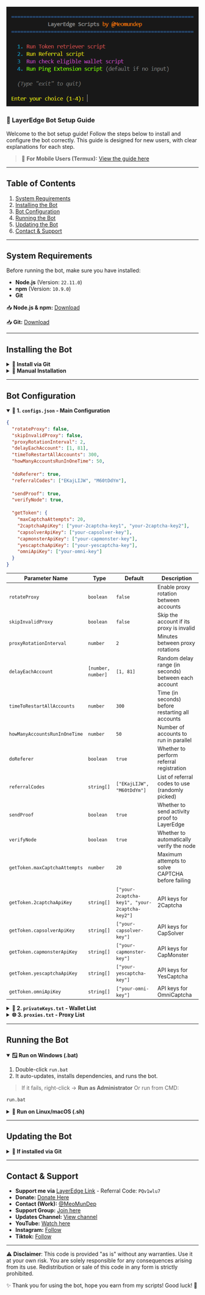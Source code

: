 ![Alt text](./IMAGE/CLI.png)

### 🚀 LayerEdge Bot Setup Guide

Welcome to the bot setup guide! Follow the steps below to install and configure the bot correctly. This guide is designed for new users, with clear explanations for each step.

> 📱 **For Mobile Users (Termux):** [View the guide here](https://github.com/MeoMunDep/Guides-for-using-my-script-on-termux)

---

## Table of Contents

1. [System Requirements](#system-requirements)
2. [Installing the Bot](#installing-the-bot)
3. [Bot Configuration](#bot-configuration)
4. [Running the Bot](#running-the-bot)
5. [Updating the Bot](#updating-the-bot)
6. [Contact & Support](#contact--support)

---

## System Requirements

Before running the bot, make sure you have installed:

- **Node.js** (Version: `22.11.0`)
- **npm** (Version: `10.9.0`)
- **Git**

📥 **Node.js & npm:** [Download](https://t.me/KeoAirDropFreeNe/257/1462)

📥 **Git:** [Download](https://t.me/KeoAirDropFreeNe/257/60831)

---

## Installing the Bot

<details>
<summary><strong>🔧 Install via Git</strong></summary>

```bash
git clone https://github.com/MeoMunDep/LayerEdge.git
cd LayerEdge
npm install --no-audit --no-fund --prefer-offline --force user-agents axios meo-forkcy-colors meo-forkcy-utils https-proxy-agent socks-proxy-agent ethers web3 ws
```

</details>

<details>
<summary><strong>🧰 Manual Installation</strong></summary>

1. Download and extract the bot manually.
2. Run the same `npm install` command as above.

</details>



---

## Bot Configuration

<details open>
<summary><strong>📜 1. <code>configs.json</code> - Main Configuration</strong></summary>

```json
{
  "rotateProxy": false,
  "skipInvalidProxy": false,
  "proxyRotationInterval": 2,
  "delayEachAccount": [1, 81],
  "timeToRestartAllAccounts": 300,
  "howManyAccountsRunInOneTime": 50,
  
  "doReferer": true,
  "referralCodes": ["EKajLIJW", "M60tDdYm"],
  
  "sendProof": true,
  "verifyNode": true,

  "getToken": {
    "maxCaptchaAttempts": 20,
    "2captchaApiKey": ["your-2captcha-key1", "your-2captcha-key2"],
    "capsolverApiKey": ["your-capsolver-key"],
    "capmonsterApiKey": ["your-capmonster-key"],
    "yescaptchaApiKey": ["your-yescaptcha-key"],
    "omniApiKey": ["your-omni-key"]
  }
}
```

| **Parameter Name**            | **Type**           | **Default**                                    | **Description**                                                 |
|------------------------------|--------------------|------------------------------------------------|-----------------------------------------------------------------|
| `rotateProxy`                | `boolean`          | `false`                                        | Enable proxy rotation between accounts                         |
| `skipInvalidProxy`           | `boolean`          | `false`                                        | Skip the account if its proxy is invalid                       |
| `proxyRotationInterval`      | `number`           | `2`                                            | Minutes between proxy rotations                                |
| `delayEachAccount`           | `[number, number]` | `[1, 81]`                                      | Random delay range (in seconds) between each account           |
| `timeToRestartAllAccounts`   | `number`           | `300`                                          | Time (in seconds) before restarting all accounts               |
| `howManyAccountsRunInOneTime`| `number`           | `50`                                           | Number of accounts to run in parallel                          |
| `doReferer`                  | `boolean`          | `true`                                         | Whether to perform referral registration                       |
| `referralCodes`              | `string[]`         | `["EKajLIJW", "M60tDdYm"]`                     | List of referral codes to use (randomly picked)                |
| `sendProof`                  | `boolean`          | `true`                                         | Whether to send activity proof to LayerEdge                    |
| `verifyNode`                 | `boolean`          | `true`                                         | Whether to automatically verify the node                       |
| `getToken.maxCaptchaAttempts`| `number`           | `20`                                           | Maximum attempts to solve CAPTCHA before failing               |
| `getToken.2captchaApiKey`    | `string[]`         | `["your-2captcha-key1", "your-2captcha-key2"]` | API keys for 2Captcha                                           |
| `getToken.capsolverApiKey`   | `string[]`         | `["your-capsolver-key"]`                       | API keys for CapSolver                                          |
| `getToken.capmonsterApiKey`  | `string[]`         | `["your-capmonster-key"]`                      | API keys for CapMonster                                         |
| `getToken.yescaptchaApiKey`  | `string[]`         | `["your-yescaptcha-key"]`                      | API keys for YesCaptcha                                         |
| `getToken.omniApiKey`        | `string[]`         | `["your-omni-key"]`                            | API keys for OmniCaptcha                                        |

</details>


<details>
<summary><strong>💼 2. <code>privateKeys.txt</code> - Wallet List</strong></summary>

📥 [Generate wallets here](https://github.com/MeoMunDep/Automatic-Ultimate-Create-Wallets-for-Airdrop)
- EVM PrivateKey
```txt
0xabc123...
0xdef456...
...
```

</details>

<details>
<summary><strong>🌐 3. <code>proxies.txt</code> - Proxy List</strong></summary>

📥 [Free proxy from Webshare](https://www.webshare.io/?referral_code=4l5kb3glsce7)

```txt
host:port
http://host:port
socks5://user:pass@host:port
...
```

</details>


---

## Running the Bot

<details open>
<summary><strong>🪟 Run on Windows (.bat)</strong></summary>

1. Double-click `run.bat`
2. It auto-updates, installs dependencies, and runs the bot.

> If it fails, right-click → **Run as Administrator**
> Or run from CMD:

```cmd
run.bat
```

</details>

<details>
<summary><strong>🐧 Run on Linux/macOS (.sh)</strong></summary>

```bash
chmod +x run.sh
./run.sh
```

</details>



---

## Updating the Bot

<details>
<summary><strong>🔄 If installed via Git</strong></summary>

```bash
cd LayerEdge
git pull origin main
npm install
```

</details>


---

## Contact & Support

- **Support me via** 
[LayerEdge Link](https://dashboard.layeredge.io/) - Referral Code: `PQv1wlu7`
- **Donate:** [Donate Here](https://t.me/KeoAirDropFreeNe/312/27801)
- **Contact (Work):** [@MeoMunDep](https://t.me/MeoMunDep)
- **Support Group:** [Join here](https://t.me/KeoAirDropFreeNe)
- **Updates Channel:** [View channel](https://t.me/KeoAirDropFreeNee)
- **YouTube:** [Watch here](https://www.youtube.com/@keoairdropfreene)
- **Instagram:** [Follow](https://www.instagram.com/meomundep)
- **Tiktok:** [Follow](https://www.tiktok.com/@meomundep)

---

⚠️ **Disclaimer**: This code is provided "as is" without any warranties. Use it at your own risk. You are solely responsible for any consequences arising from its use. Redistribution or sale of this code in any form is strictly prohibited.

✨ Thank you for using the bot, hope you earn from my scripts! Good luck! 🚀

